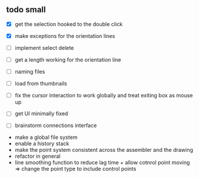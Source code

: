## todo small
- [x] get the selection hooked to the double click
- [x] make exceptions for the orientation lines
- [ ] implement select delete
- [ ] get a length working for the orientation line
- [ ] naming files
- [ ] load from thumbnails
- [ ] fix the cursor interaction to work globally and treat exiting box as mouse up
- [ ] get UI minimally fixed
- [ ] brainstorm connections interface


- make a global file system
- enable a history stack
- make the point system consistent across the assembler and the drawing 
- refactor in general
- line smoothing function to reduce lag time + allow cotnrol point moving => change the point type to include control points